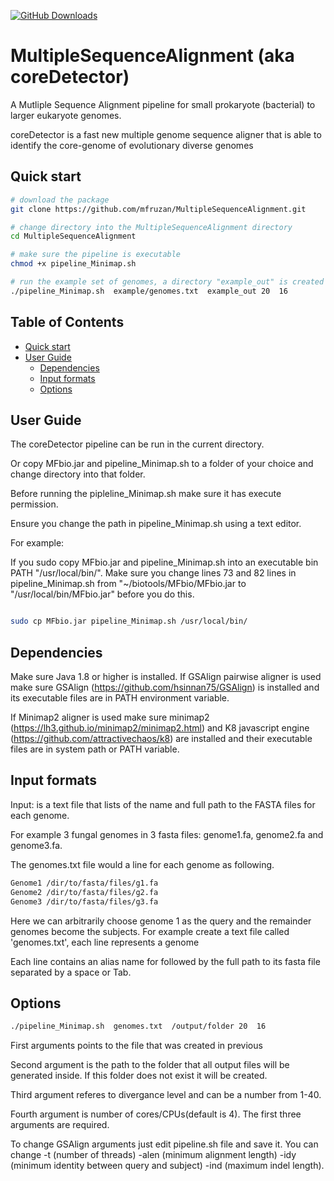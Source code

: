 [![GitHub Downloads](https://img.shields.io/github/downloads/lh3/minimap2/total.svg?style=social&logo=github&label=Download)](https://github.com/lh3/minimap2/releases)

# MultipleSequenceAlignment (aka coreDetector)
A Mutliple Sequence Alignment pipeline for small prokaryote (bacterial) to larger eukaryote genomes.

coreDetector is a fast new multiple genome sequence aligner that is able to identify the core-genome of evolutionary diverse genomes

## <a name="qstart"></a>Quick start

```bash
# download the package
git clone https://github.com/mfruzan/MultipleSequenceAlignment.git

# change directory into the MultipleSequenceAlignment directory
cd MultipleSequenceAlignment

# make sure the pipeline is executable
chmod +x pipeline_Minimap.sh

# run the example set of genomes, a directory "example_out" is created for the alignment results 
./pipeline_Minimap.sh  example/genomes.txt  example_out 20  16
```
## Table of Contents

- [Quick start](#qstart)
- [User Guide](#userguide)
  - [Dependencies](#depends)
  - [Input formats](#iformat)
  - [Options](#options)

## <a name="userguide"></a>User Guide

The coreDetector pipeline can be run in the current directory. 

Or copy MFbio.jar and pipeline_Minimap.sh to a folder of your choice and change directory into that folder.

Before running the pipleline_Minimap.sh make sure it has execute permission.

Ensure you change the path in pipeline_Minimap.sh using a text editor. 

For example:

If you sudo copy MFbio.jar and pipeline_Minimap.sh into an executable bin PATH "/usr/local/bin/".
Make sure you change lines 73 and 82 lines in pipeline_Minimap.sh from "~/biotools/MFbio/MFbio.jar to "/usr/local/bin/MFbio.jar"
before you do this.

```bash

sudo cp MFbio.jar pipeline_Minimap.sh /usr/local/bin/

```

## <a name="depends"></a>Dependencies

Make sure Java 1.8 or higher is installed. 
If GSAlign pairwise aligner is used make sure GSAlign (https://github.com/hsinnan75/GSAlign) is installed and its executable files are in PATH environment variable. 

If Minimap2 aligner is used make sure minimap2 (https://lh3.github.io/minimap2/minimap2.html) and K8 javascript engine (https://github.com/attractivechaos/k8) are installed and their executable files are in system path or PATH variable.

## <a name="iformat"></a>Input formats

Input: is a text file that lists of the name and full path to the FASTA files for each genome. 

For example 3 fungal genomes in 3 fasta files: genome1.fa, genome2.fa and genome3.fa. 

The genomes.txt file would a line for each genome as following.

```bash
Genome1 /dir/to/fasta/files/g1.fa
Genome2 /dir/to/fasta/files/g2.fa
Genome3 /dir/to/fasta/files/g3.fa
```
Here we can arbitrarily choose genome 1 as the query and the remainder genomes become the subjects. 
For example create a text file called 'genomes.txt', each line represents a genome

Each line contains an alias name for followed by the full path to its fasta file separated by a space or Tab. 

## <a name="options"></a>Options

```bash
./pipeline_Minimap.sh  genomes.txt  /output/folder 20  16
```
First arguments points to the file that was created in previous
 
Second argument is the path to the folder that all output files will be generated inside. If this folder does not exist it will be created. 

Third argument referes to divergance level and can be a number from 1-40. 

Fourth argument is number of cores/CPUs(default is 4). The first three arguments are required. 

To change GSAlign arguments just edit pipeline.sh file and save it. 
You can change -t (number of threads) -alen (minimum alignment length) -idy (minimum identity between query and subject) -ind (maximum indel length).



